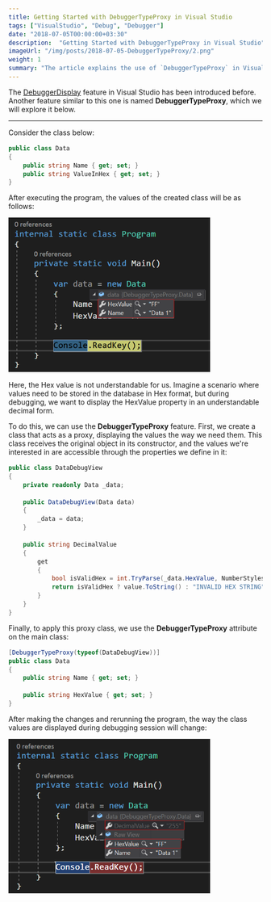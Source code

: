 ```yaml
---
title: Getting Started with DebuggerTypeProxy in Visual Studio
tags: ["VisualStudio", "Debug", "Debugger"]
date: "2018-07-05T00:00:00+03:30"
description:  "Getting Started with DebuggerTypeProxy in Visual Studio"
imageUrl: "/img/posts/2018-07-05-DebuggerTypeProxy/2.png"
weight: 1
summary: "The article explains the use of `DebuggerTypeProxy` in Visual Studio for enhancing debugging. It illustrates how to display complex or less readable properties (like **Hex** values) in a more understandable format using a proxy class. By applying the `DebuggerTypeProxy` attribute to a class, the values are shown in the debugger in a customized way, as defined in the proxy class. This feature significantly improves the **debugging experience** by providing clearer insights into the data structures being inspected."
---
```


The [DebuggerDisplay](https://learn.microsoft.com/en-us/visualstudio/debugger/using-the-debuggerdisplay-attribute) feature in Visual Studio has been introduced before. Another feature similar to this one is named **DebuggerTypeProxy**, which we will explore it below.

----------

Consider the class below:

```csharp
public class Data
{
    public string Name { get; set; }
    public string ValueInHex { get; set; }
}
```

After executing the program, the values of the created class will be as follows:

<img src="./1.png" width="400px" alt="DebuggerTypeProxy" style="margin:auto;">
<br>

Here, the Hex value is not understandable for us. Imagine a scenario where values need to be stored in the database in Hex format, but during debugging, we want to display the HexValue property in an understandable decimal form.

To do this, we can use the **DebuggerTypeProxy** feature. First, we create a class that acts as a proxy, displaying the values the way we need them. This class receives the original object in its constructor, and the values we're interested in are accessible through the properties we define in it:

```csharp
public class DataDebugView
{
    private readonly Data _data;

    public DataDebugView(Data data)
    {
        _data = data;
    }

    public string DecimalValue
    {
        get
        {
            bool isValidHex = int.TryParse(_data.HexValue, NumberStyles.HexNumber, null, out var value);
            return isValidHex ? value.ToString() : "INVALID HEX STRING";
        }
    }
}
```

Finally, to apply this proxy class, we use the **DebuggerTypeProxy** attribute on the main class:

```csharp
[DebuggerTypeProxy(typeof(DataDebugView))]
public class Data
{
    public string Name { get; set; }

    public string HexValue { get; set; }
}
```

After making the changes and rerunning the program, the way the class values are displayed during debugging session will change:

<img src="./2.png" width="400px" alt="DebuggerTypeProxy" style="margin:auto;">